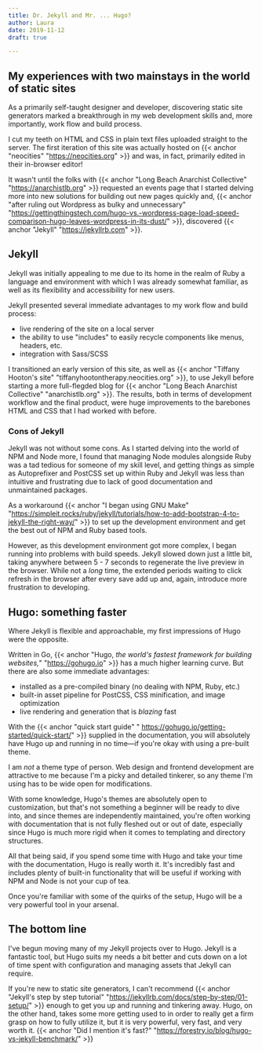 ```yaml
---
title: Dr. Jekyll and Mr. ... Hugo?
author: Laura
date: 2019-11-12
draft: true

---
```

## My experiences with two mainstays in the world of static sites

As a primarily self-taught designer and developer, discovering static site generators marked a breakthrough in my web development skills and, more importantly, work flow and build process.

<!--more-->

I cut my teeth on HTML and CSS in plain text files uploaded straight to the server. The first iteration of this site was actually hosted on {{< anchor "neocities" "https://neocities.org" >}} and was, in fact, primarily edited in their in-browser editor!

It wasn't until the folks with {{< anchor "Long Beach Anarchist Collective" "https://anarchistlb.org" >}} requested an events page that I started delving more into new solutions for building out new pages quickly and, {{< anchor "after ruling out Wordpress as bulky and unnecessary" "https://gettingthingstech.com/hugo-vs.-wordpress-page-load-speed-comparison-hugo-leaves-wordpress-in-its-dust/" >}}, discovered {{< anchor "Jekyll" "https://jekyllrb.com" >}}.

## Jekyll

Jekyll was initially appealing to me due to its home in the realm of Ruby a language and environment with which I was already somewhat familiar, as well as its flexibility and accessibility for new users.

Jekyll presented several immediate advantages to my work flow and build process:

* live rendering of the site on a local server
* the ability to use "includes" to easily recycle components like menus, headers, etc.
* integration with Sass/SCSS

I transitioned an early version of this site, as well as {{< anchor "Tiffany Hooton's site" "tiffanyhootontherapy.neocities.org" >}}, to use Jekyll before starting a more full-flegded blog for {{< anchor "Long Beach Anarchist Collective" "anarchistlb.org" >}}. The results, both in terms of development workflow and the final product, were huge improvements to the barebones HTML and CSS that I had worked with before.

### Cons of Jekyll

Jekyll was not without some cons. As I started delving into the world of NPM and Node more, I found that managing Node modules alongside Ruby was a tad tedious for someone of my skill level, and getting things as simple as Autoprefixer and PostCSS set up within Ruby and Jekyll was less than intuitive and frustrating due to lack of good documentation and unmaintained packages.

As a workaround {{< anchor "I began using GNU Make" "https://simpleit.rocks/ruby/jekyll/tutorials/how-to-add-bootstrap-4-to-jekyll-the-right-way/" >}} to set up the development environment and get the best out of NPM and Ruby based tools.

However, as this development environment got more complex, I began running into problems with build speeds. Jekyll slowed down just a little bit, taking anywhere between 5 - 7 seconds to regenerate the live preview in the browser. While not a _long_ time, the extended periods waiting to click refresh in the browser after every save add up and, again, introduce more frustration to developing.

## Hugo: something faster

Where Jekyll is flexible and approachable, my first impressions of Hugo were the opposite.

Written in Go, {{< anchor "Hugo, _the world's fastest framework for building websites,_" "https://gohugo.io" >}} has a much higher learning curve. But there are also some immediate advantages:

* installed as a pre-compiled binary (no dealing with NPM, Ruby, etc.)
* built-in asset pipeline for PostCSS, CSS minification, and image optimization
* live rendering and generation that is _blazing_ fast

With the {{< anchor "quick start guide" " https://gohugo.io/getting-started/quick-start/" >}} supplied in the documentation, you will absolutely have Hugo up and running in no time—if you're okay with using a pre-built theme.

I am _not_ a theme type of person. Web design and frontend development are attractive to me because I'm a picky and detailed tinkerer, so any theme I'm using has to be wide open for modifications.

With some knowledge, Hugo's themes are absolutely open to customization, but that's not something a beginner will be ready to dive into, and since themes are independently maintained, you're often working with documentation that is not fully fleshed out or out of date, especially since Hugo is much more rigid when it comes to templating and directory structures.

All that being said, if you spend some time with Hugo and take your time with the documentation, Hugo is really worth it. It's incredibly fast and includes plenty of built-in functionality that will be useful if working with NPM and Node is not your cup of tea.

Once you're familiar with some of the quirks of the setup, Hugo will be a very powerful tool in your arsenal.

## The bottom line

I've begun moving many of my Jekyll projects over to Hugo. Jekyll is a fantastic tool, but Hugo suits my needs a bit better and cuts down on a lot of time spent with configuration and managing assets that Jekyll can require.

If you're new to static site generators, I can't recommend {{< anchor "Jekyll's step by step tutorial" "https://jekyllrb.com/docs/step-by-step/01-setup/" >}} enough to get you up and running and tinkering away. Hugo, on the other hand, takes some more getting used to in order to really get a firm grasp on how to fully utilize it, but it is very powerful, very fast, and very worth it. {{< anchor "Did I mention it's fast?" "https://forestry.io/blog/hugo-vs-jekyll-benchmark/" >}}